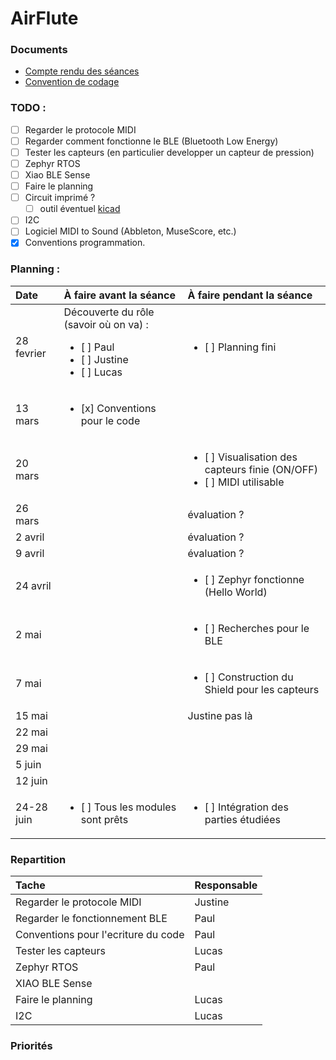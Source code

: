 # AirFlute

### Documents

- [Compte rendu des séances](documents/SUIVI.md)
- [Convention de codage](documents/Conventions_Codage.md)

### TODO :
- [ ] Regarder le protocole MIDI
- [ ] Regarder comment fonctionne le BLE (Bluetooth Low Energy)
- [ ] Tester les capteurs (en particulier developper un capteur de pression)
- [ ] Zephyr RTOS
- [ ] Xiao BLE Sense
- [ ] Faire le planning
- [ ] Circuit imprimé ?
    * [ ] outil éventuel [kicad](https://www.kicad.org/)
- [ ] I2C
- [ ] Logiciel MIDI to Sound (Abbleton, MuseScore, etc.)
- [x] Conventions programmation.

### Planning :
| Date  | À faire avant la séance  | À faire pendant la séance |
| :- |:-| :-|
| 28 fevrier |Découverte du rôle (savoir où on va) : <ul> <li> [ ] Paul</li> <li> [ ] Justine</li><li> [ ] Lucas</li> </ul> | <ul><li> [ ] Planning fini</li></ul> |
| 13 mars |  <ul> <li> [x] Conventions pour le code</li></ul> |  |
| 20 mars |  | <ul> <li> [ ] Visualisation des capteurs finie (ON/OFF)</li> <li> [ ] MIDI utilisable</li></ul> |
| 26 mars |  | évaluation ? |
| 2 avril |  | évaluation ? |
| 9 avril |  | évaluation ? |
| 24 avril |  | <ul> <li> [ ] Zephyr fonctionne (Hello World)</li></ul> | 
| 2 mai | | <ul> <li> [ ] Recherches pour le BLE </li></ul> |
| 7 mai |  | <ul> <li> [ ] Construction du Shield pour les capteurs </li></ul> |
| 15 mai |  | Justine pas là | 
| 22 mai |  |  | # à donner quand on saura ce qu'on fait
| 29 mai |  |  |
| 5 juin |  |  |
| 12 juin |  |  |
| 24-28 juin | <ul> <li> [ ] Tous les modules sont prêts </li></ul>  | <ul> <li> [ ] Intégration des parties étudiées </li></ul> |


### Repartition

| Tache | Responsable |
| :- |:-|
| Regarder le protocole MIDI | Justine |
| Regarder le fonctionnement BLE | Paul |
| Conventions pour l'ecriture du code | Paul |
| Tester les capteurs | Lucas |
| Zephyr RTOS | Paul |
| XIAO BLE Sense | |
| Faire le planning | Lucas |
| I2C | Lucas |


### Priorités 
